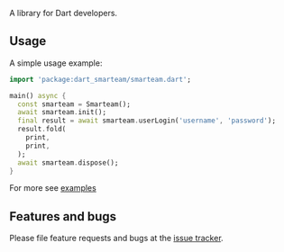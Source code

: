 A library for Dart developers.

## Usage

A simple usage example:

```dart
import 'package:dart_smarteam/smarteam.dart';

main() async {
  const smarteam = Smarteam();
  await smarteam.init();
  final result = await smarteam.userLogin('username', 'password');
  result.fold(
    print,
    print,
  );
  await smarteam.dispose();
}
```
For more see [examples][tests]

[tests]: https://github.com/nimec77/dart_smarteam/blob/master/test/smarteam_test.dart

## Features and bugs

Please file feature requests and bugs at the [issue tracker][tracker].

[tracker]: https://github.com/nimec77/dart_smarteam/issues
